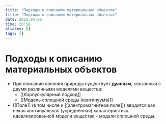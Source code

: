 ```yaml
---
title: "Подходы к описанию материальных объектов"
title: "Подходы к описанию материальных объектов"
date: 2022.04.06
time: 20:50
aliases: []
tags: []
---
```


# Подходы к описанию материальных объектов

- При описании явлений природы существует **дуализм**, связанный с двумя различными моделями вещества: 
	- [[Корпускулярный подход]]
	- [[Модель сплошной среды (континуума)]]
- [[Поле]] (в том числе и [[электромагнитное поле]]) вводится как некая континуальная (усреднённая) характеристика идеализированной модели вещества - модели сплошной среды.
